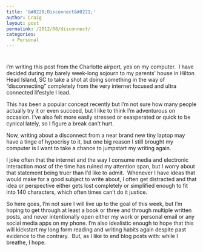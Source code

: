 ```yaml
---
title: '&#8220;Disconnect&#8221;'
author: Craig
layout: post
permalink: /2012/08/disconnect/
categories:
  - Personal
---
```

# 

I’m writing this post from the Charlotte airport, yes on my computer.  I have decided during my barely week-long sojourn to my parents’ house in Hilton Head Island, SC to take a shot at doing something in the way of “disconnecting” completely from the very internet focused and ultra connected lifestyle I lead.

This has been a popular concept recently but I’m not sure how many people actually try it or even succeed, but I like to think I’m adventurous on occasion. I’ve also felt more easily stressed or exasperated or quick to be cynical lately, so I figure a break can’t hurt.

Now, writing about a disconnect from a near brand new tiny laptop may have a tinge of hypocrisy to it, but one big reason I still brought my computer is I want to take a chance to jumpstart my writing again.

I joke often that the internet and the way I consume media and electronic interaction most of the time has ruined my attention span, but I worry about that statement being truer than I’d like to admit.  Whenever I have ideas that would make for a good subject to write about, I often get distracted and that idea or perspective either gets lost completely or simplified enough to fit into 140 characters, which often times can’t do it justice.

So here goes, I’m not sure I will live up to the goal of this week, but I’m hoping to get through at least a book or three and through multiple written posts, and never intentionally open either my work or personal email or any social media apps on my phone. I’m also idealistic enough to hope that this will kickstart my long form reading and writing habits again despite past evidence to the contrary.  But, as I like to end blog posts with: while I breathe, I hope.